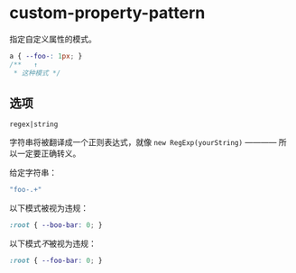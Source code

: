 # custom-property-pattern

指定自定义属性的模式。

```css
a { --foo-: 1px; }
/**   ↑
 * 这种模式 */
```

## 选项

`regex|string`

字符串将被翻译成一个正则表达式，就像 `new RegExp(yourString)` ———— 所以一定要正确转义。

给定字符串：

```js
"foo-.+"
```

以下模式被视为违规：

```css
:root { --boo-bar: 0; }
```

以下模式*不*被视为违规：

```css
:root { --foo-bar: 0; }
```
